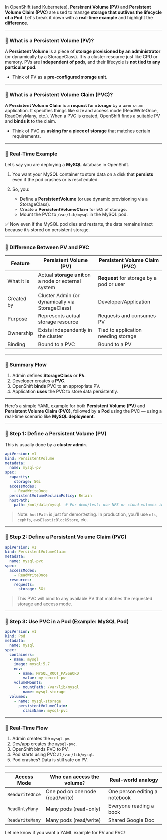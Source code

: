 In OpenShift (and Kubernetes), **Persistent Volume (PV)** and **Persistent Volume Claim (PVC)** are used to manage **storage that outlives the lifecycle of a Pod**. Let's break it down with a **real-time example** and highlight the **difference**.

---

### 🔸 What is a Persistent Volume (PV)?

A **Persistent Volume** is a piece of **storage provisioned by an administrator** (or dynamically by a StorageClass). It is a cluster resource just like CPU or memory. PVs are **independent of pods**, and their lifecycle is **not tied to any particular pod**.

* Think of PV as a **pre-configured storage unit**.

---

### 🔸 What is a Persistent Volume Claim (PVC)?

A **Persistent Volume Claim** is a **request for storage** by a user or an application. It specifies things like size and access mode (ReadWriteOnce, ReadOnlyMany, etc.). When a PVC is created, OpenShift finds a suitable PV and **binds it** to the claim.

* Think of PVC as **asking for a piece of storage** that matches certain requirements.

---

### 🔁 Real-Time Example

Let’s say you are deploying a **MySQL** database in OpenShift.

1. You want your MySQL container to store data on a disk that **persists** even if the pod crashes or is rescheduled.
2. So, you:

   * Define a **PersistentVolume** (or use dynamic provisioning via a StorageClass).
   * Create a **PersistentVolumeClaim** for 5Gi of storage.
   * Mount the PVC to `/var/lib/mysql` in the MySQL pod.

✅ Now even if the MySQL pod dies and restarts, the data remains intact because it’s stored on persistent storage.

---

### 📌 Difference Between PV and PVC

| Feature    | Persistent Volume (PV)                               | Persistent Volume Claim (PVC)            |
| ---------- | ---------------------------------------------------- | ---------------------------------------- |
| What it is | Actual **storage unit** on a node or external system | **Request** for storage by a pod or user |
| Created by | Cluster Admin (or dynamically via StorageClass)      | Developer/Application                    |
| Purpose    | Represents actual storage resource                   | Requests and consumes PV                 |
| Ownership  | Exists independently in the cluster                  | Tied to application needing storage      |
| Binding    | Bound to a PVC                                       | Bound to a PV                            |

---

### 📂 Summary Flow

1. Admin defines **StorageClass** or **PV**.
2. Developer creates a **PVC**.
3. OpenShift **binds** PVC to an appropriate PV.
4. Application **uses** the PVC to store data persistently.

---


Here’s a simple YAML example for both **Persistent Volume (PV)** and **Persistent Volume Claim (PVC)**, followed by a **Pod** using the PVC — using a real-time scenario like **MySQL deployment**.

---

### 🔸 Step 1: Define a Persistent Volume (PV)

This is usually done by a **cluster admin**.

```yaml
apiVersion: v1
kind: PersistentVolume
metadata:
  name: mysql-pv
spec:
  capacity:
    storage: 5Gi
  accessModes:
    - ReadWriteOnce
  persistentVolumeReclaimPolicy: Retain
  hostPath:
    path: /mnt/data/mysql  # For demo/test; use NFS or cloud volumes in production
```

> Note: `hostPath` is just for demo/testing. In production, you’ll use `nfs`, `cephfs`, `awsElasticBlockStore`, etc.

---

### 🔸 Step 2: Define a Persistent Volume Claim (PVC)

```yaml
apiVersion: v1
kind: PersistentVolumeClaim
metadata:
  name: mysql-pvc
spec:
  accessModes:
    - ReadWriteOnce
  resources:
    requests:
      storage: 5Gi
```

> This PVC will bind to any available PV that matches the requested storage and access mode.

---

### 🔸 Step 3: Use PVC in a Pod (Example: MySQL Pod)

```yaml
apiVersion: v1
kind: Pod
metadata:
  name: mysql
spec:
  containers:
  - name: mysql
    image: mysql:5.7
    env:
      - name: MYSQL_ROOT_PASSWORD
        value: my-secret-pw
    volumeMounts:
      - mountPath: /var/lib/mysql
        name: mysql-storage
  volumes:
    - name: mysql-storage
      persistentVolumeClaim:
        claimName: mysql-pvc
```

---

### 🔁 Real-Time Flow

1. Admin creates the `mysql-pv`.
2. Dev/app creates the `mysql-pvc`.
3. OpenShift binds PVC to PV.
4. Pod starts using PVC at `/var/lib/mysql`.
5. Pod crashes? Data is still safe on PV.

---

| Access Mode     | Who can access the volume?       | Real-world analogy            |
| --------------- | -------------------------------- | ----------------------------- |
| `ReadWriteOnce` | One pod on one node (read/write) | One person editing a notebook |
| `ReadOnlyMany`  | Many pods (read-only)            | Everyone reading a book       |
| `ReadWriteMany` | Many pods (read/write)           | Shared Google Doc             |




Let me know if you want a YAML example for PV and PVC!
